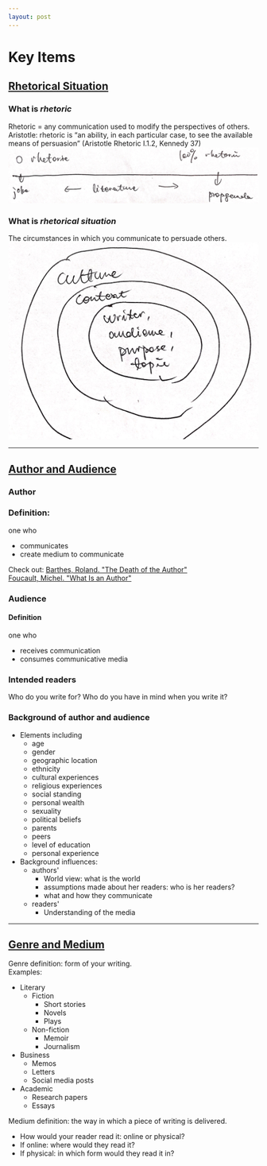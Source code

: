 ```yaml
---
layout: post
---
```


# Key Items

## [Rhetorical Situation](https://owl.purdue.edu/owl/general_writing/academic_writing/rhetorical_situation/index.html)
### What is _rhetoric_
Rhetoric = any communication used to modify the perspectives of others.  
Aristotle: rhetoric is “an ability, in each particular case, to see the available means of persuasion” (Aristotle Rhetoric I.1.2, Kennedy 37) 
![rhetorical axis](axis_of_rhetoric.jpg)

### What is _rhetorical situation_
The circumstances in which you communicate to persuade others.
![venn rhetorical situaion](rhetorical_venn_situation.png)

------
## [Author and Audience](https://owl.purdue.edu/owl/general_writing/academic_writing/rhetorical_situation/author_and_audience.html)
### Author
### Definition:
one who 
- communicates
- create medium to communicate

Check out: [Barthes, Roland. "The Death of the Author"](https://writing.upenn.edu/~taransky/Barthes.pdf)  
[Foucault, Michel. "What Is an Author"](https://www.open.edu/openlearn/ocw/pluginfile.php/624849/mod_resource/content/1/a840_1_michel_foucault.pdf)

### Audience
#### Definition
one who
- receives communication
- consumes communicative media

### Intended readers
Who do you write for? Who do you have in mind when you write it?

### Background of author and audience
- Elements including 
    * age
    * gender
    * geographic location
    * ethnicity
    * cultural experiences
    * religious experiences
    * social standing
    * personal wealth
    * sexuality
    * political beliefs
    * parents
    * peers
    * level of education
    * personal experience  
- Background influences:
    * authors'
        * World view: what is the world
        * assumptions made about her readers: who is her readers?
        * what and how they communicate
    * readers'
        * Understanding of the media

------
## [Genre and Medium](https://owl.purdue.edu/owl/subject_specific_writing/professional_technical_writing/business_writing_for_administrative_and_clerical_staff/genre_and_medium.html)
Genre definition: form of your writing.    
Examples:
- Literary
    * Fiction
        * Short stories
        * Novels
        * Plays
    * Non-fiction
       * Memoir
       * Journalism
- Business
    * Memos
    * Letters
    * Social media posts
- Academic
    * Research papers
    * Essays

Medium definition: the way in which a piece of writing is delivered.  
- How would your reader read it: online or physical?
- If online: where would they read it?
- If physical: in which form would they read it in?

